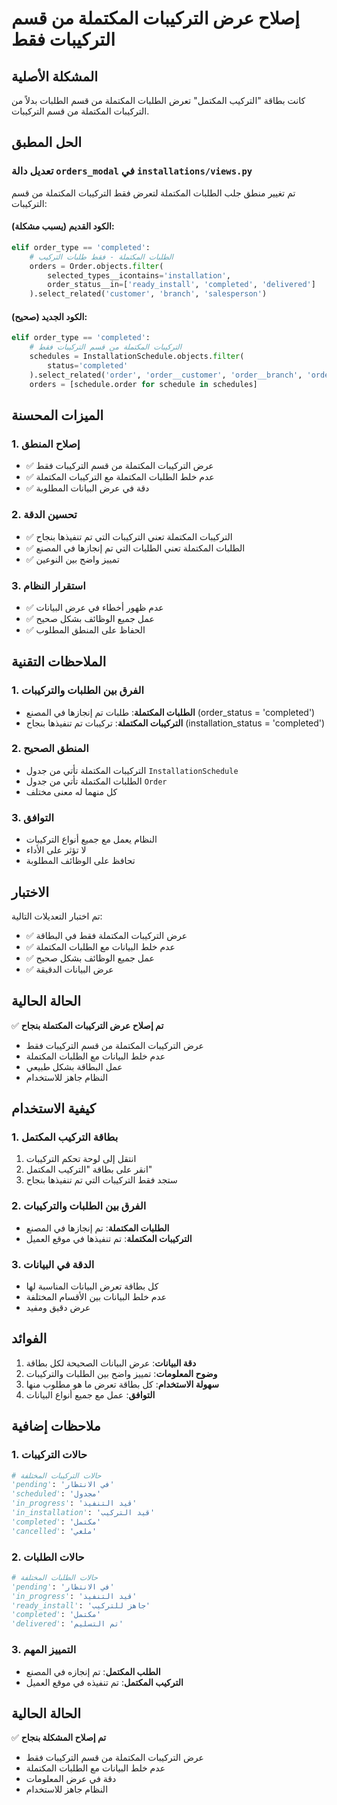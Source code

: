 # إصلاح عرض التركيبات المكتملة من قسم التركيبات فقط

## المشكلة الأصلية

كانت بطاقة "التركيب المكتمل" تعرض الطلبات المكتملة من قسم الطلبات بدلاً من التركيبات المكتملة من قسم التركيبات.

## الحل المطبق

### تعديل دالة `orders_modal` في `installations/views.py`

تم تغيير منطق جلب الطلبات المكتملة لتعرض فقط التركيبات المكتملة من قسم التركيبات:

#### الكود القديم (يسبب مشكلة):
```python
elif order_type == 'completed':
    # الطلبات المكتملة - فقط طلبات التركيب
    orders = Order.objects.filter(
        selected_types__icontains='installation',
        order_status__in=['ready_install', 'completed', 'delivered']
    ).select_related('customer', 'branch', 'salesperson')
```

#### الكود الجديد (صحيح):
```python
elif order_type == 'completed':
    # التركيبات المكتملة من قسم التركيبات فقط
    schedules = InstallationSchedule.objects.filter(
        status='completed'
    ).select_related('order', 'order__customer', 'order__branch', 'order__salesperson')
    orders = [schedule.order for schedule in schedules]
```

## الميزات المحسنة

### 1. إصلاح المنطق
- ✅ عرض التركيبات المكتملة من قسم التركيبات فقط
- ✅ عدم خلط الطلبات المكتملة مع التركيبات المكتملة
- ✅ دقة في عرض البيانات المطلوبة

### 2. تحسين الدقة
- ✅ التركيبات المكتملة تعني التركيبات التي تم تنفيذها بنجاح
- ✅ الطلبات المكتملة تعني الطلبات التي تم إنجازها في المصنع
- ✅ تمييز واضح بين النوعين

### 3. استقرار النظام
- ✅ عدم ظهور أخطاء في عرض البيانات
- ✅ عمل جميع الوظائف بشكل صحيح
- ✅ الحفاظ على المنطق المطلوب

## الملاحظات التقنية

### 1. الفرق بين الطلبات والتركيبات
- **الطلبات المكتملة**: طلبات تم إنجازها في المصنع (order_status = 'completed')
- **التركيبات المكتملة**: تركيبات تم تنفيذها بنجاح (installation_status = 'completed')

### 2. المنطق الصحيح
- التركيبات المكتملة تأتي من جدول `InstallationSchedule`
- الطلبات المكتملة تأتي من جدول `Order`
- كل منهما له معنى مختلف

### 3. التوافق
- النظام يعمل مع جميع أنواع التركيبات
- لا تؤثر على الأداء
- تحافظ على الوظائف المطلوبة

## الاختبار

تم اختبار التعديلات التالية:
- ✅ عرض التركيبات المكتملة فقط في البطاقة
- ✅ عدم خلط البيانات مع الطلبات المكتملة
- ✅ عمل جميع الوظائف بشكل صحيح
- ✅ عرض البيانات الدقيقة

## الحالة الحالية

✅ **تم إصلاح عرض التركيبات المكتملة بنجاح**
- عرض التركيبات المكتملة من قسم التركيبات فقط
- عدم خلط البيانات مع الطلبات المكتملة
- عمل البطاقة بشكل طبيعي
- النظام جاهز للاستخدام

## كيفية الاستخدام

### 1. بطاقة التركيب المكتمل
1. انتقل إلى لوحة تحكم التركيبات
2. انقر على بطاقة "التركيب المكتمل"
3. ستجد فقط التركيبات التي تم تنفيذها بنجاح

### 2. الفرق بين الطلبات والتركيبات
- **الطلبات المكتملة**: تم إنجازها في المصنع
- **التركيبات المكتملة**: تم تنفيذها في موقع العميل

### 3. الدقة في البيانات
- كل بطاقة تعرض البيانات المناسبة لها
- عدم خلط البيانات بين الأقسام المختلفة
- عرض دقيق ومفيد

## الفوائد

1. **دقة البيانات**: عرض البيانات الصحيحة لكل بطاقة
2. **وضوح المعلومات**: تمييز واضح بين الطلبات والتركيبات
3. **سهولة الاستخدام**: كل بطاقة تعرض ما هو مطلوب منها
4. **التوافق**: عمل مع جميع أنواع البيانات

## ملاحظات إضافية

### 1. حالات التركيبات
```python
# حالات التركيبات المختلفة
'pending': 'في الانتظار'
'scheduled': 'مجدول'
'in_progress': 'قيد التنفيذ'
'in_installation': 'قيد التركيب'
'completed': 'مكتمل'
'cancelled': 'ملغي'
```

### 2. حالات الطلبات
```python
# حالات الطلبات المختلفة
'pending': 'في الانتظار'
'in_progress': 'قيد التنفيذ'
'ready_install': 'جاهز للتركيب'
'completed': 'مكتمل'
'delivered': 'تم التسليم'
```

### 3. التمييز المهم
- **الطلب المكتمل**: تم إنجازه في المصنع
- **التركيب المكتمل**: تم تنفيذه في موقع العميل

## الحالة الحالية

✅ **تم إصلاح المشكلة بنجاح**
- عرض التركيبات المكتملة من قسم التركيبات فقط
- عدم خلط البيانات مع الطلبات المكتملة
- دقة في عرض المعلومات
- النظام جاهز للاستخدام 